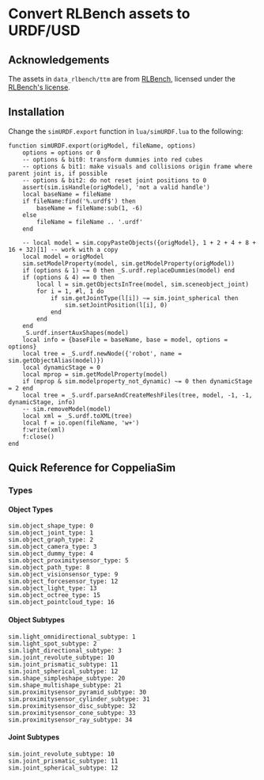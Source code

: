 # Convert RLBench assets to URDF/USD

## Acknowledgements

The assets in `data_rlbench/ttm` are from [RLBench](https://github.com/stepjam/RLBench), licensed under the [RLBench's license](data_rlbench/ttm/LICENSE).

## Installation

Change the `simURDF.export` function in `lua/simURDF.lua` to the following:

```
function simURDF.export(origModel, fileName, options)
    options = options or 0
    -- options & bit0: transform dummies into red cubes
    -- options & bit1: make visuals and collisions origin frame where parent joint is, if possible
    -- options & bit2: do not reset joint positions to 0
    assert(sim.isHandle(origModel), 'not a valid handle')
    local baseName = fileName
    if fileName:find('%.urdf$') then
        baseName = fileName:sub(1, -6)
    else
        fileName = fileName .. '.urdf'
    end

    -- local model = sim.copyPasteObjects({origModel}, 1 + 2 + 4 + 8 + 16 + 32)[1] -- work with a copy
    local model = origModel
    sim.setModelProperty(model, sim.getModelProperty(origModel))
    if (options & 1) ~= 0 then _S.urdf.replaceDummies(model) end
    if (options & 4) == 0 then
        local l = sim.getObjectsInTree(model, sim.sceneobject_joint)
        for i = 1, #l, 1 do
            if sim.getJointType(l[i]) ~= sim.joint_spherical then
                sim.setJointPosition(l[i], 0)
            end
        end
    end
    _S.urdf.insertAuxShapes(model)
    local info = {baseFile = baseName, base = model, options = options}
    local tree = _S.urdf.newNode({'robot', name = sim.getObjectAlias(model)})
    local dynamicStage = 0
    local mprop = sim.getModelProperty(model)
    if (mprop & sim.modelproperty_not_dynamic) ~= 0 then dynamicStage = 2 end
    local tree = _S.urdf.parseAndCreateMeshFiles(tree, model, -1, -1, dynamicStage, info)
    -- sim.removeModel(model)
    local xml = _S.urdf.toXML(tree)
    local f = io.open(fileName, 'w+')
    f:write(xml)
    f:close()
end
```


## Quick Reference for CoppeliaSim

### Types

#### Object Types

```
sim.object_shape_type: 0
sim.object_joint_type: 1
sim.object_graph_type: 2
sim.object_camera_type: 3
sim.object_dummy_type: 4
sim.object_proximitysensor_type: 5
sim.object_path_type: 8
sim.object_visionsensor_type: 9
sim.object_forcesensor_type: 12
sim.object_light_type: 13
sim.object_octree_type: 15
sim.object_pointcloud_type: 16
```

#### Object Subtypes
```
sim.light_omnidirectional_subtype: 1
sim.light_spot_subtype: 2
sim.light_directional_subtype: 3
sim.joint_revolute_subtype: 10
sim.joint_prismatic_subtype: 11
sim.joint_spherical_subtype: 12
sim.shape_simpleshape_subtype: 20
sim.shape_multishape_subtype: 21
sim.proximitysensor_pyramid_subtype: 30
sim.proximitysensor_cylinder_subtype: 31
sim.proximitysensor_disc_subtype: 32
sim.proximitysensor_cone_subtype: 33
sim.proximitysensor_ray_subtype: 34
```

#### Joint Subtypes
```
sim.joint_revolute_subtype: 10
sim.joint_prismatic_subtype: 11
sim.joint_spherical_subtype: 12
```
